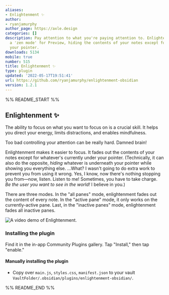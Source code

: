 ```yaml
---
aliases:
- Enlightenment ✨
author:
- ryanjamurphy
author_page: https://axle.design
categories: []
description: Pay attention to what you're paying attention to. Enlightenment adds
  a 'zen mode' for Preview, hiding the contents of your notes except for what's underneath
  your pointer.
downloads: 5134
mobile: true
number: 515
title: Enlightenment ✨
type: plugin
updated: '2022-05-17T19:51:41'
url: https://github.com/ryanjamurphy/enlightenment-obsidian
version: 1.2.1
---
```


%% README_START %%

## Enlightenment ✨

The ability to focus on what you want to focus on is a crucial skill. It helps you direct your energy, limits distractions, and enables mindfulness.

Too bad controlling your attention can be really hard. Damned brain!

Enlightenment makes it easier to focus. It fades out the contents of your notes except for whatever's currently under your pointer. (Technically, it can also do the opposite, _hiding_ whatever is underneath your pointer while showing you everything else. ...What? I wasn't going to do extra work to prevent you from using it wrong. Yes, I know, now there's nothing stopping you from—now, listen. Listen to me! Sometimes, you have to take charge. _Be the user you want to see in the world!_ I believe in you.)

There are three modes. In the "all panes" mode, enlightenment fades out the content of every note. In the "active pane" mode, it only works on the currently-active pane. Last, in the "inactive panes" mode, enlightenment fades all inactive panes.

![A video demo of Enlightenment.](https://user-images.githubusercontent.com/3618647/166983349-08cc8182-64a5-4695-ac3c-344ba8d561da.gif)

### Installing the plugin
Find it in the in-app Community Plugins gallery. Tap "Install," then tap "enable."

#### Manually installing the plugin

- Copy over `main.js`, `styles.css`, `manifest.json` to your vault `VaultFolder/.obsidian/plugins/enlightenment-obsidian/`.


%% README_END %%